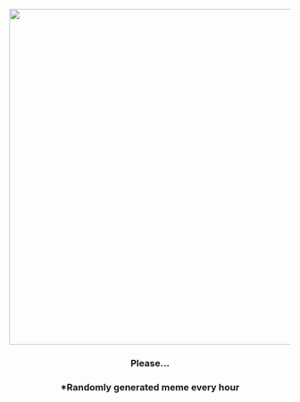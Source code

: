 <p align="center">
        <img src="https://i.redd.it/hzy641go7ip81.jpg" width="600" height="600">
        </p>
        <h3 align="center">Please...</h3>
        <h3 align="center">*Randomly generated meme every hour</h3>
    
